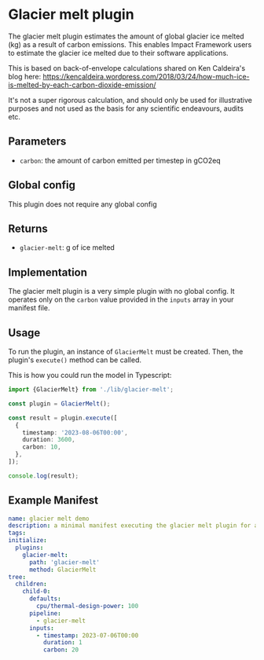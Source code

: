 # Glacier melt plugin

The glacier melt plugin estimates the amount of global glacier ice melted (kg) as a result of carbon emissions. This enables Impact Framework users to estimate the glacier ice melted due to their software applications.

This is based on back-of-envelope calculations shared on Ken Caldeira's blog here: https://kencaldeira.wordpress.com/2018/03/24/how-much-ice-is-melted-by-each-carbon-dioxide-emission/

It's not a super rigorous calculation, and should only be used for illustrative purposes and not used as the basis for any scientific endeavours, audits etc.

## Parameters

- `carbon`: the amount of carbon emitted per timestep in gCO2eq

## Global config

This plugin does not require any global config

## Returns

- `glacier-melt`: g of ice melted

## Implementation

The glacier melt plugin is a very simple plugin with no global config. It operates only on the `carbon` value provided in the `inputs` array in your manifest file.

## Usage

To run the plugin, an instance of `GlacierMelt` must be created. Then, the plugin's `execute()` method can be called.

This is how you could run the model in Typescript:

```typescript
import {GlacierMelt} from './lib/glacier-melt';

const plugin = GlacierMelt();

const result = plugin.execute([
  {
    timestamp: '2023-08-06T00:00',
    duration: 3600,
    carbon: 10,
  },
]);

console.log(result);

```

## Example Manifest

```yaml
name: glacier melt demo
description: a minimal manifest executing the glacier melt plugin for a single timestep
tags:
initialize:
  plugins:
    glacier-melt: 
      path: 'glacier-melt'
      method: GlacierMelt
tree:
  children:
    child-0:
      defaults:
        cpu/thermal-design-power: 100
      pipeline:
        - glacier-melt
      inputs:
        - timestamp: 2023-07-06T00:00
          duration: 1
          carbon: 20

```
